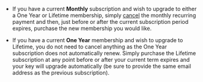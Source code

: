 * If you have a current **Monthly** subscription and wish to upgrade to either a One Year or Lifetime membership, simply [cancel](How-do-I-cancel-an-Emby-Premiere-subscription) the monthly recurring payment and then, just before or after the current subscription period expires, purchase the new membership you would like.

* If you have a current **One Year** membership and wish to upgrade to Lifetime, you do not need to cancel anything as the One Year subscription does not automatically renew.  Simply purchase the Lifetime subscription at any point before or after your current term expires and your key will upgrade automatically (be sure to provide the same email address as the previous subscription).

